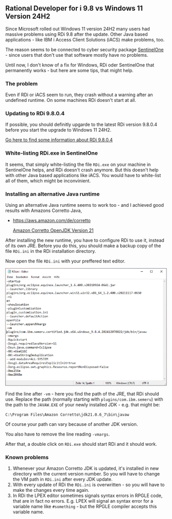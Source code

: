 ## Rational Developer for i 9.8 vs Windows 11 Version 24H2

Since Microsoft rolled out Windows 11 version 24H2 many users had massive problems using RDi 9.8 after the update. Other Java based applications - like IBM i Access Client Solutions (iACS) make problems, too.

The reason seems to be connected to cyber security package [SentinelOne](https://sentinelone.com) - since users that don't use that software mostly have no problems.

Until now, I don't know of a fix for Windows, RDi oder SentinelOne that permanently works - but here are some tips, that might help.

### The problem

Even if RDi or iACS seem to run, they crash without a warning after an undefined runtime. On some machines RDi doesn't start at all.

### Updating to RDi 9.8.0.4

If possible, you should definitly upgarde to the latest RDi version 9.8.0.4 before you start the upgrade to Windows 11 24H2. 

[Go here to find some information about RDi 9.8.0.4](2025-03-07-rdi-9804)

### White-listing RDi.exe in SentinelOne

It seems, that simply white-listing the file `RDi.exe` on your machine in SentinelOne helps, and RDi doesn't crash anymore. But this doesn't help with other Java based applications like iACS. You would have to white-list all of them, which might be inconvinient.

### Installing an alternative Java runtime

Using an alternative Java runtime seems to work too - and I achieved good results with Amazons Corretto Java,

- https://aws.amazon.com/de/corretto

  [Amazon Corretto OpenJDK Version 21](https://corretto.aws/downloads/latest/amazon-corretto-21-x64-windows-jdk.msi)

After installing the new runtime, you have to configure RDi to use it, instead of its own JRE. Before you do this, you should make a backup copy of the file `RDi.ini` in the RDi installation directory.

Now open the file `RDi.ini` with your preffered text editor.

![RDi.ini](/assets/img/2025-03-10-rdi-ini.png)

Find the line after `-vm` - here you find the path of the JRE, that RDi should use. Replace the path (normally starting with `plugins/com.ibm.semeru`) with the path to the `JAVAW.EXE` of your newly installed JDK - e.g. that might be:
```
C:\Program Files\Amazon Corretto\jdk21.0.6_7\bin\javaw
```
Of course your path can vary because of another JDK version.

You also have to remove the line reading `-vmargs`.

After that, a double click on `RDi.exe` should start RDi and it should work.

### Known problems

1. Whenever your Amazon Corretto JDK is updated, it's installed in new directory with the current version number. So you will have to change the VM path in `RDi.ini` after every JDK update.
2. With every update of RDi the `RDi.ini` is overwritten - so you will have to make the changes every time again.
3. In RDi the LPEX editor sometimes signals syntax errors in RPGLE code, that are in fact no errors. E.g. LPEX will signal an syntax error for a variable name like `#something` - but the RPGLE compiler accepts this variable name.
